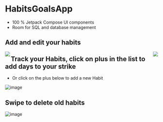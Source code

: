 # HabitsGoalsApp

  * 100 % Jetpack Compose UI components
  * Room for SQL and database management

## Add and edit your habits

<img align="left" src="https://user-images.githubusercontent.com/65823376/182050863-758b1ee5-6adb-41fc-bd86-34a02ebfb6ea.png">

<img align="right" src="https://user-images.githubusercontent.com/65823376/182050915-168b4534-a59c-437f-ab17-5832190d7f96.png">

## Track your Habits, click on plus in the list to add days to your strike
  * Or click on the plus below to add a new Habit
  
![image](https://user-images.githubusercontent.com/65823376/182051006-fc3ae999-7e40-45f0-8cb3-fd6897e740f5.png)

## Swipe to delete old habits

![image](https://user-images.githubusercontent.com/65823376/182051048-b1511076-9259-4356-809c-adc9b0604f4e.png)

>
